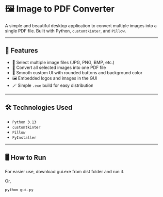 # **🖼️ Image to PDF Converter**

A simple and beautiful desktop application to convert multiple images into a single PDF file. Built with Python, `customtkinter`, and `Pillow`.

---

## 🚀 Features

- 📁 Select multiple image files (JPG, PNG, BMP, etc.)
- 📄 Convert all selected images into one PDF file
- 🧵 Smooth custom UI with rounded buttons and background color
- 🖼️ Embedded logos and images in the GUI
- 🪄 Simple `.exe` build for easy distribution

---

## 🛠️ Technologies Used

- `Python 3.13`
- `customtkinter`
- `Pillow`
- `PyInstaller`

---

## 🖥️ How to Run

For easier use, download gui.exe from dist folder and run it.

Or,

```bash
python gui.py


